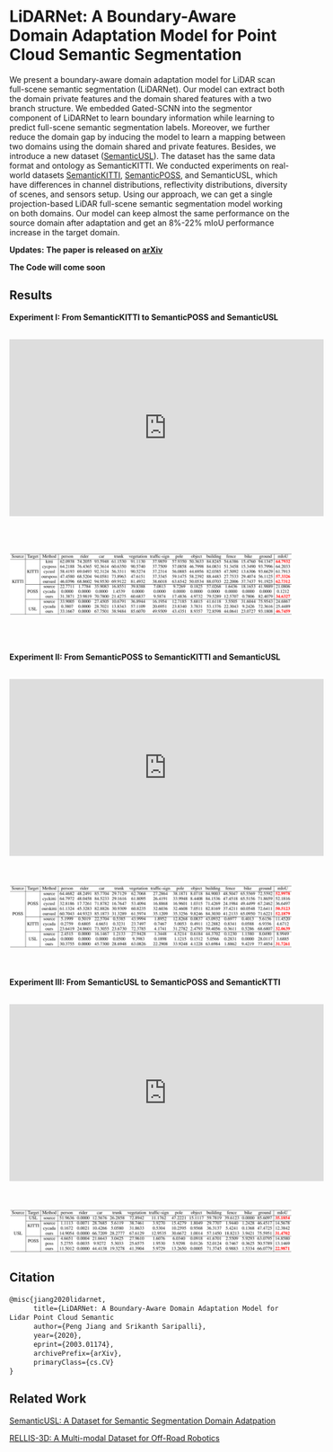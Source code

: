 # LiDARNet: A Boundary-Aware Domain Adaptation Model for Point Cloud Semantic Segmentation

We present a boundary-aware domain adaptation model for LiDAR scan full-scene semantic segmentation (LiDARNet). Our model can extract both the domain private features and the domain shared features with a two branch structure.  We embedded Gated-SCNN into the segmentor component of LiDARNet to learn boundary information while learning to predict full-scene semantic segmentation labels. Moreover, we further reduce the domain gap by inducing the model to learn a mapping between two domains using the domain shared and private features. Besides, we introduce a new dataset ([SemanticUSL](https://unmannedlab.github.io/research/SemanticUSL)). The dataset has the same data format and ontology as SemanticKITTI. We conducted experiments on real-world datasets [SemanticKITTI](http://semantic-kitti.org/), [SemanticPOSS](poss.pku.edu.cn/semanticposs.html), and SemanticUSL, which have differences in channel distributions, reflectivity distributions, diversity of scenes, and sensors setup. Using our approach, we can get a single projection-based LiDAR full-scene semantic segmentation model working on both domains. Our model can keep almost the same performance on the source domain after adaptation and get an 8%-22% mIoU performance increase in the target domain.

**Updates:**
**The paper is released on [arXiv](https://arxiv.org/abs/2003.01174)**

**The Code will come soon**

## Results

**Experiment I: From SemanticKITTI to SemanticPOSS and SemanticUSL** 
<br/><br/>
<p align="center">
<iframe width="560" height="315" src="https://www.youtube.com/embed/62C9cKzw3eY" frameborder="0" allow="accelerometer; autoplay; clipboard-write; encrypted-media; gyroscope; picture-in-picture" allowfullscreen></iframe>
</p>
<br/><br/>

![LiDARNetkitti](images/LiDARNetkitti.png)


<br/><br/>

**Experiment II: From SemanticPOSS to SemanticKITTI and SemanticUSL**
<br/><br/>
 <div style="text-align:center"><iframe width="560" height="315" src="https://www.youtube.com/embed/jd-OaQ3jD5k" frameborder="0" allow="accelerometer; autoplay; clipboard-write; encrypted-media; gyroscope; picture-in-picture" allowfullscreen></iframe></div>

<br/><br/>
![LiDARNetposs](images/LiDARNetposs.png)


<br/><br/>
**Experiment III: From SemanticUSL to SemanticPOSS and SemanticKTTI**
<br/><br/>
<p align="center">
 <iframe width="560" height="315" src="https://www.youtube.com/embed/eRk7VJbQsRM" frameborder="0" allow="accelerometer; autoplay; clipboard-write; encrypted-media; gyroscope; picture-in-picture" allowfullscreen></iframe>
</p>

<br/><br/>
![LiDARNetusl](images/LiDARNetusl.png)

## Citation
```
@misc{jiang2020lidarnet,
      title={LiDARNet: A Boundary-Aware Domain Adaptation Model for Lidar Point Cloud Semantic 
      author={Peng Jiang and Srikanth Saripalli},
      year={2020},
      eprint={2003.01174},
      archivePrefix={arXiv},
      primaryClass={cs.CV}
}
```
## Related Work

[SemanticUSL: A Dataset for Semantic Segmentation Domain Adatpation](https://unmannedlab.github.io/research/SemanticUSL)

[RELLIS-3D: A Multi-modal Dataset for Off-Road Robotics](https://unmannedlab.github.io/research/RELLS-3D)


